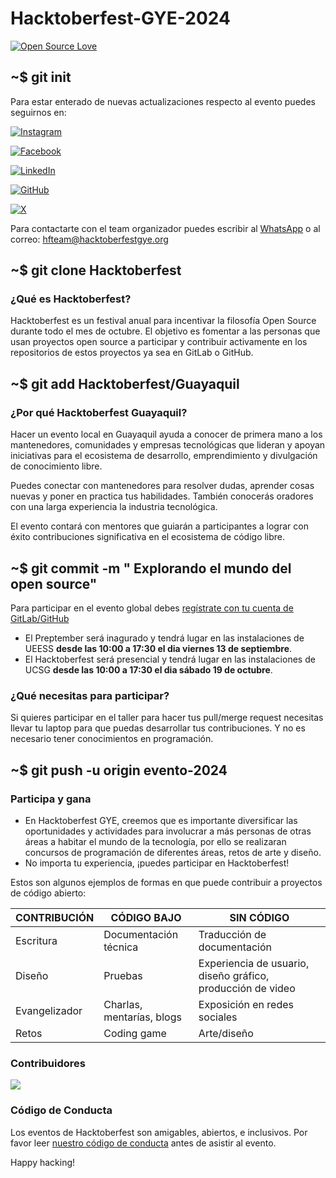 # Hacktoberfest-GYE-2024

[![Open Source Love](https://badges.frapsoft.com/os/v1/open-source.svg?v=102)](https://github.com/ellerbrock/open-source-badge/)
<!-- ![contributors](https://img.shields.io/github/contributors/Hacktoberfest-GYE/hacktoberfestgye-landing?style=plastic)
![last commit](https://img.shields.io/github/last-commit//Hacktoberfest-GYE/hacktoberfestgye-landing?style=plastic)
![release](https://img.shields.io/github/v/release/Hacktoberfest-GYE/hacktoberfestgye-landing) -->

## ~$ git init

Para estar enterado de nuevas actualizaciones respecto al evento puedes seguirnos en:

[![Instagram](https://img.shields.io/badge/hacktoberfestgye-%23E4405F.svg?style=for-the-badge&logo=Instagram&logoColor=white)](https://www.instagram.com/hacktoberfestgye/)

[![Facebook](https://img.shields.io/badge/hacktoberfestgye-%231877F2.svg?style=for-the-badge&logo=Facebook&logoColor=white)](https://www.facebook.com/hacktoberfestgye)

[![LinkedIn](https://img.shields.io/badge/hacktoberfestgye-%230077B5.svg?style=for-the-badge&logo=LinkedIn&logoColor=white)](https://www.linkedin.com/company/hacktoberfestgye)

[![GitHub](https://img.shields.io/badge/HacktoberfestGYE-%23121011.svg?style=for-the-badge&logo=GitHub&logoColor=white)](https://github.com/Hacktoberfest-GYE)

[![X](https://img.shields.io/badge/HacktoberfestGYE-%23000000.svg?style=for-the-badge&logo=X&logoColor=white)](https://twitter.com/hacktoberfestec)

Para contactarte con el team organizador puedes escribir al [WhatsApp](https://wa.me/message/AAI3OELJXGBII1) o al correo: <hfteam@hacktoberfestgye.org>

## ~$ git clone Hacktoberfest

### ¿Qué es Hacktoberfest?

Hacktoberfest es un festival anual para incentivar la filosofía Open Source durante todo el mes de octubre. El objetivo es fomentar a las personas que usan proyectos open source a participar y contribuir activamente en los repositorios de estos proyectos ya sea en GitLab o GitHub.

## ~$ git add Hacktoberfest/Guayaquil

### ¿Por qué Hacktoberfest Guayaquil?

Hacer un evento local en Guayaquil ayuda a conocer de primera mano a los mantenedores, comunidades y empresas tecnológicas que lideran y apoyan iniciativas para el ecosistema de desarrollo, emprendimiento y divulgación de conocimiento libre.

Puedes conectar con mantenedores para resolver dudas, aprender cosas nuevas y poner en practica tus habilidades. También conocerás oradores con una larga experiencia la industria tecnológica.

El evento contará con mentores que guiarán a participantes a lograr con éxito contribuciones significativa en el ecosistema de código libre.

## ~$ git commit -m " Explorando el mundo del open source"

Para participar en el evento global debes [regístrate con tu cuenta de GitLab/GitHub](https://Hacktoberfest.com/)

- El Preptember será inagurado  y tendrá lugar en las instalaciones de UEESS **desde las 10:00 a 17:30 el dia viernes 13 de septiembre**.
- El Hacktoberfest será presencial y tendrá lugar en las instalaciones de UCSG **desde las 10:00 a 17:30 el dia sábado 19 de octubre**.

### ¿Qué necesitas para participar?

Si quieres participar en el taller para hacer tus pull/merge request necesitas llevar tu laptop para que puedas desarrollar tus contribuciones. Y no es necesario tener conocimientos en programación.

## ~$ git push -u origin evento-2024

### Participa y gana

- En Hacktoberfest GYE, creemos que es importante diversificar las oportunidades y actividades para involucrar a más personas de otras áreas a habitar el mundo de la tecnología, por ello se realizaran concursos de programación de diferentes áreas, retos de arte y diseño.
- No importa tu experiencia, ¡puedes participar en Hacktoberfest!

Estos son algunos ejemplos de formas en que puede contribuir a proyectos de código abierto:

| CONTRIBUCIÓN  | CÓDIGO BAJO               | SIN CÓDIGO                                                  |
| ------------- | ------------------------- | ----------------------------------------------------------- |
| Escritura     | Documentación técnica     | Traducción de documentación                                 |
| Diseño        | Pruebas                   | Experiencia de usuario, diseño gráfico, producción de video |
| Evangelizador | Charlas, mentarías, blogs | Exposición en redes sociales                                |
| Retos         | Coding game               | Arte/diseño                                        |

### Contribuidores

<a href="https://github.com/Hacktoberfest-GYE/hacktoberfestgye-landing/graphs/contributors">
  <img src="https://contrib.rocks/image?repo=Hacktoberfest-GYE/hacktoberfestgye-landing" />
</a>

### Código de Conducta

Los eventos de Hacktoberfest son amigables, abiertos, e inclusivos. Por favor leer [nuestro código de conducta](CODE_OF_CONDUCT.md) antes de asistir al evento.

Happy hacking!